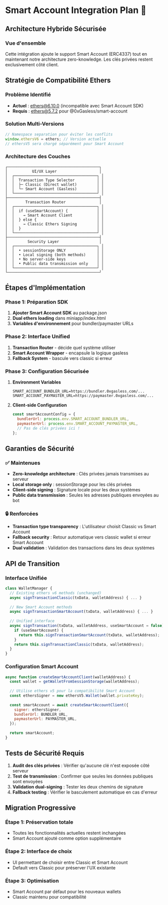 # Smart Account Integration Plan 🚀

## Architecture Hybride Sécurisée

### Vue d'ensemble
Cette intégration ajoute le support Smart Account (ERC4337) tout en maintenant notre architecture zero-knowledge. Les clés privées restent exclusivement côté client.

## Stratégie de Compatibilité Ethers

### Problème Identifié
- **Actuel** : ethers@6.10.0 (incompatible avec Smart Account SDK)
- **Requis** : ethers@5.7.2 pour @0xGasless/smart-account

### Solution Multi-Versions
```javascript
// Namespace separation pour éviter les conflits
window.ethersV6 = ethers; // Version actuelle
// ethersV5 sera chargé séparément pour Smart Account
```

### Architecture des Couches

```
┌─────────────────────────────────────────┐
│           UI/UX Layer                   │
│  ┌─────────────────────────────────────┐ │
│  │  Transaction Type Selector          │ │
│  │  ├─ Classic (Direct wallet)         │ │
│  │  └─ Smart Account (Gasless)         │ │
│  └─────────────────────────────────────┘ │
├─────────────────────────────────────────┤
│        Transaction Router               │
│  ┌─────────────────────────────────────┐ │
│  │  if (useSmartAccount) {             │ │
│  │    → Smart Account Client           │ │
│  │  } else {                           │ │
│  │    → Classic Ethers Signing         │ │
│  │  }                                  │ │
│  └─────────────────────────────────────┘ │
├─────────────────────────────────────────┤
│         Security Layer                  │
│  ┌─────────────────────────────────────┐ │
│  │  • sessionStorage ONLY              │ │
│  │  • Local signing (both methods)     │ │
│  │  • No server-side keys              │ │
│  │  • Public data transmission only    │ │
│  └─────────────────────────────────────┘ │
└─────────────────────────────────────────┘
```

## Étapes d'Implémentation

### Phase 1: Préparation SDK
1. **Ajouter Smart Account SDK** au package.json
2. **Dual ethers loading** dans miniapp/index.html
3. **Variables d'environnement** pour bundler/paymaster URLs

### Phase 2: Interface Unified
1. **Transaction Router** - décide quel système utiliser
2. **Smart Account Wrapper** - encapsule la logique gasless
3. **Fallback System** - bascule vers classic si erreur

### Phase 3: Configuration Sécurisée
1. **Environment Variables**
   ```env
   SMART_ACCOUNT_BUNDLER_URL=https://bundler.0xgasless.com/...
   SMART_ACCOUNT_PAYMASTER_URL=https://paymaster.0xgasless.com/...
   ```

2. **Client-side Configuration**
   ```javascript
   const smartAccountConfig = {
     bundlerUrl: process.env.SMART_ACCOUNT_BUNDLER_URL,
     paymasterUrl: process.env.SMART_ACCOUNT_PAYMASTER_URL,
     // Pas de clés privées ici !
   };
   ```

## Garanties de Sécurité

### ✅ Maintenues
- **Zero-knowledge architecture** : Clés privées jamais transmises au serveur
- **Local storage only** : sessionStorage pour les clés privées
- **Client-side signing** : Signature locale pour les deux systèmes
- **Public data transmission** : Seules les adresses publiques envoyées au bot

### 🔒 Renforcées
- **Transaction type transparency** : L'utilisateur choisit Classic vs Smart Account
- **Fallback security** : Retour automatique vers classic wallet si erreur Smart Account
- **Dual validation** : Validation des transactions dans les deux systèmes

## API de Transition

### Interface Unifiée
```javascript
class WalletManager {
  // Existing ethers v6 methods (unchanged)
  async signTransactionClassic(txData, walletAddress) { ... }
  
  // New Smart Account methods
  async signTransactionSmartAccount(txData, walletAddress) { ... }
  
  // Unified interface
  async signTransaction(txData, walletAddress, useSmartAccount = false) {
    if (useSmartAccount) {
      return this.signTransactionSmartAccount(txData, walletAddress);
    }
    return this.signTransactionClassic(txData, walletAddress);
  }
}
```

### Configuration Smart Account
```javascript
async function createSmartAccountClient(walletAddress) {
  const wallet = getWalletFromSessionStorage(walletAddress);
  
  // Utilise ethers v5 pour la compatibilité Smart Account
  const ethersSigner = new ethersV5.Wallet(wallet.privateKey);
  
  const smartAccount = await createSmartAccountClient({
    signer: ethersSigner,
    bundlerUrl: BUNDLER_URL,
    paymasterUrl: PAYMASTER_URL,
  });
  
  return smartAccount;
}
```

## Tests de Sécurité Requis

1. **Audit des clés privées** : Vérifier qu'aucune clé n'est exposée côté serveur
2. **Test de transmission** : Confirmer que seules les données publiques sont envoyées
3. **Validation dual-signing** : Tester les deux chemins de signature
4. **Fallback testing** : Vérifier le basculement automatique en cas d'erreur

## Migration Progressive

### Étape 1: Préservation totale
- Toutes les fonctionnalités actuelles restent inchangées
- Smart Account ajouté comme option supplémentaire

### Étape 2: Interface de choix
- UI permettant de choisir entre Classic et Smart Account
- Default vers Classic pour préserver l'UX existante

### Étape 3: Optimisation
- Smart Account par défaut pour les nouveaux wallets
- Classic maintenu pour compatibilité
